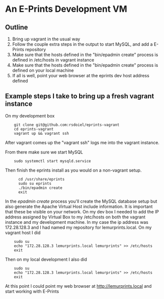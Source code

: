 
# An E-Prints Development VM

## Outline

1. Bring up vagrant in the usual way
2. Follow the couple extra steps in the output to start MySQL, and add a E-Prints repository
3. Make sure that the hosts defined in the "bin/epadmin create" process is defined in /etc/hosts in vagrant instance
4. Make sure that the hosts defined in the "bin/epadmin create" process is defined on your local machine
5. If all is well, point your web browser at the eprints dev host address defined

## Example steps I take to bring up a fresh vagrant instance

On my development box

```
    git clone git@github.com:rsdoiel/eprints-vagrant
    cd eprints-vagrant
    vagrant up && vagrant ssh
```

After vagrant comes up the "vagrant ssh" logs me into the vagrant instance.

From there make sure we start MySQL

```
    sudo systemctl start mysqld.service
```

Then finish the eprints install as you would on a non-vagrant setup.

```
      cd /usr/share/eprints
      sudo su eprints
      ./bin/epadmin create
      exit
```

In the _epadmin create_ process you'll create the MySQL database setup but
also generate the Apache Virtual Host include information. It is important that
these be visible on your network.  On my dev box I needed to add the IP address
assigned by Virtual Box to my /etc/hosts on both the vagrant instance and my
development machine. In my case the ip address was 172.28.128.3 and I had
named my repository for lemurprints.local. On my vagrant host I did

```
    sudo su
    echo "172.28.128.3 lemurprints.local lemurprints" >> /etc/hosts
    exit
```

Then on my local development I also did

```
    sudo su
    echo "172.28.128.3 lemurprints.local lemurprints" >> /etc/hosts
    exit
```

At this point I could point my web browser at http://lemurprints.local and
start working with E-Prints
